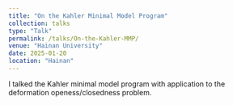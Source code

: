 ```yaml
---
title: "On the Kahler Minimal Model Program"
collection: talks
type: "Talk"
permalink: /talks/On-the-Kahler-MMP/
venue: "Hainan University"
date: 2025-01-20
location: "Hainan"
---
```


I talked the Kahler minimal model program with application to the deformation openess/closedness problem.


